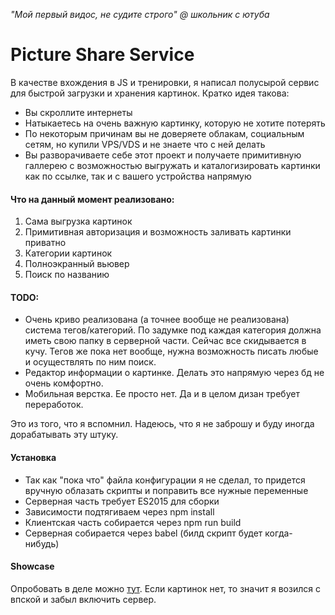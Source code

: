 *"Мой первый видос, не судите строго" @ школьник с ютуба*
# Picture Share Service

В качестве вхождения в JS и тренировки, я написал полусырой сервис для быстрой загрузки и хранения картинок.
Кратко идея такова:
* Вы скроллите интернеты
* Натыкаетесь на очень важную картинку, которую не хотите потерять
* По некоторым причинам вы не доверяете облакам, социальным сетям, но купили VPS/VDS и не знаете что с ней делать
* Вы разворачиваете себе этот проект и получаете примитивную галлерею с возможностью выгружать и каталогизировать картинки как по ссылке, так и с вашего устройства напрямую

#### Что на данный момент реализовано:
1. Сама выгрузка картинок
2. Примитивная авторизация и возможность заливать картинки приватно
3. Категории картинок
4. Полноэкранный вьювер
5. Поиск по названию

#### TODO:
- Очень криво реализована (а точнее вообще не реализована) система тегов/категорий. По задумке под каждая категория должна иметь свою папку в серверной части. Сейчас все скидывается в кучу. Тегов же пока нет вообще, нужна возможность писать любые и осуществлять по ним поиск.
- Редактор информации о картинке. Делать это напрямую через бд не очень комфортно.
- Мобильная верстка. Ее просто нет. Да и в целом дизан требует переработок.

Это из того, что я вспомнил. Надеюсь, что я не заброшу и буду иногда дорабатывать эту штуку.

#### Установка

* Так как "пока что" файла конфигурации я не сделал, то придется вручную облазать скрипты и поправить все нужные переменные
* Серверная часть требует ES2015 для сборки
* Зависимости подтягиваем через npm install
* Клиентская часть собирается через npm run build
* Серверная собирается через babel (билд скрипт будет когда-нибудь)

#### Showcase
Опробовать в деле можно [тут](http://apb.hexdec.me/). Если картинок нет, то значит я возился с впской и забыл включить сервер.
